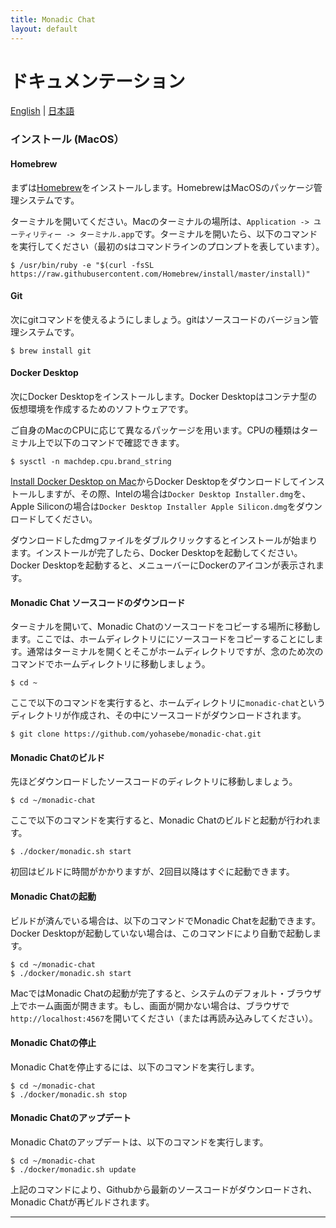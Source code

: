 ```yaml
---
title: Monadic Chat
layout: default
---
```


# ドキュメンテーション

[English](https://yohasebe.github.io/monadic-chat-web/documentation) |
[日本語](https://yohasebe.github.io/monadic-chat-web/documentation_ja)

### インストール (MacOS）

#### Homebrew

まずは[Homebrew](https://brew.sh/index_ja)をインストールします。HomebrewはMacOSのパッケージ管理システムです。

ターミナルを開いてください。Macのターミナルの場所は、`Application -> ユーティリティー -> ターミナル.app`です。ターミナルを開いたら、以下のコマンドを実行してください（最初の`$`はコマンドラインのプロンプトを表しています）。

```shell
$ /usr/bin/ruby -e "$(curl -fsSL https://raw.githubusercontent.com/Homebrew/install/master/install)"
```

#### Git

次にgitコマンドを使えるようにしましょう。gitはソースコードのバージョン管理システムです。

```shell
$ brew install git
```

#### Docker Desktop

次にDocker Desktopをインストールします。Docker Desktopはコンテナ型の仮想環境を作成するためのソフトウェアです。


ご自身のMacのCPUに応じて異なるパッケージを用います。CPUの種類はターミナル上で以下のコマンドで確認できます。

```shell
$ sysctl -n machdep.cpu.brand_string
```

[Install Docker Desktop on Mac](https://hub.docker.com/editions/community/docker-ce-desktop-mac)からDocker Desktopをダウンロードしてインストールしますが、その際、Intelの場合は`Docker Desktop Installer.dmg`を、Apple Siliconの場合は`Docker Desktop Installer Apple Silicon.dmg`をダウンロードしてください。

ダウンロードしたdmgファイルをダブルクリックするとインストールが始まります。インストールが完了したら、Docker Desktopを起動してください。Docker Desktopを起動すると、メニューバーにDockerのアイコンが表示されます。

#### Monadic Chat ソースコードのダウンロード

ターミナルを開いて、Monadic Chatのソースコードをコピーする場所に移動します。ここでは、ホームディレクトリににソースコードをコピーすることにします。通常はターミナルを開くとそこがホームディレクトリですが、念のため次のコマンドでホームディレクトリに移動しましょう。

```shell
$ cd ~
```

ここで以下のコマンドを実行すると、ホームディレクトリに`monadic-chat`というディレクトリが作成され、その中にソースコードがダウンロードされます。

```shell
$ git clone https://github.com/yohasebe/monadic-chat.git
```

#### Monadic Chatのビルド

先ほどダウンロードしたソースコードのディレクトリに移動しましょう。

```shell
$ cd ~/monadic-chat
```

ここで以下のコマンドを実行すると、Monadic Chatのビルドと起動が行われます。

```shell
$ ./docker/monadic.sh start
```

初回はビルドに時間がかかりますが、2回目以降はすぐに起動できます。

#### Monadic Chatの起動

ビルドが済んでいる場合は、以下のコマンドでMonadic Chatを起動できます。Docker Desktopが起動していない場合は、このコマンドにより自動で起動します。

```shell
$ cd ~/monadic-chat
$ ./docker/monadic.sh start
```

MacではMonadic Chatの起動が完了すると、システムのデフォルト・ブラウザ上でホーム画面が開きます。もし、画面が開かない場合は、ブラウザで`http://localhost:4567`を開いてください（または再読み込みしてください）。

#### Monadic Chatの停止

Monadic Chatを停止するには、以下のコマンドを実行します。

```shell
$ cd ~/monadic-chat
$ ./docker/monadic.sh stop
```

#### Monadic Chatのアップデート

Monadic Chatのアップデートは、以下のコマンドを実行します。

```shell
$ cd ~/monadic-chat
$ ./docker/monadic.sh update
```

上記のコマンドにより、Githubから最新のソースコードがダウンロードされ、Monadic Chatが再ビルドされます。

<script src="https://cdn.jsdelivr.net/npm/jquery@3.5.0/dist/jquery.min.js"></script>
<script src="https://cdn.jsdelivr.net/npm/lightbox2@2.11.3/src/js/lightbox.js"></script>

---

<script>
  function copyToClipBoard(id){
    var copyText =  document.getElementById(id).innerText;
    document.addEventListener('copy', function(e) {
        e.clipboardData.setData('text/plain', copyText);
        e.preventDefault();
      }, true);
    document.execCommand('copy');
    alert('copied');
  }
</script>
